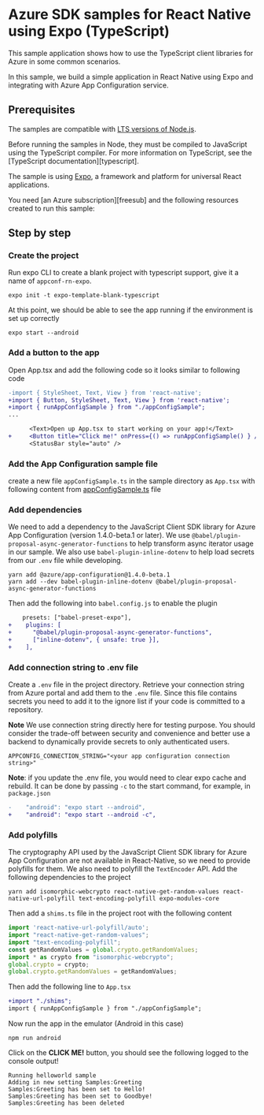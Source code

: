 # Azure SDK samples for React Native using Expo (TypeScript)

This sample application shows how to use the TypeScript client libraries for Azure in some common scenarios.

In this sample, we build a simple application in React Native using Expo and integrating with Azure App Configuration service.

## Prerequisites

The samples are compatible with [LTS versions of Node.js](https://github.com/nodejs/release#release-schedule).

Before running the samples in Node, they must be compiled to JavaScript using the TypeScript compiler. For more information on TypeScript, see the [TypeScript documentation][typescript].

The sample is using [Expo](https://expo.dev/), a framework and platform for universal React applications.

You need [an Azure subscription][freesub] and the following resources created to run this sample:

## Step by step

### Create the project

Run expo CLI to create a blank project with typescript support, give it a name of `appconf-rn-expo`.

```shell
expo init -t expo-template-blank-typescript
```

At this point, we should be able to see the app running if the environment is set up correctly

```shell
expo start --android
```

### Add a button to the app

Open App.tsx and add the following code so it looks similar to following code
```diff
-import { StyleSheet, Text, View } from 'react-native';
+import { Button, StyleSheet, Text, View } from 'react-native';
+import { runAppConfigSample } from "./appConfigSample";
...

      <Text>Open up App.tsx to start working on your app!</Text>
+     <Button title="Click me!" onPress={() => runAppConfigSample() } />
      <StatusBar style="auto" />
```

### Add the App Configuration sample file

create a new file `appConfigSample.ts` in the sample directory as `App.tsx` with following content from [appConfigSample.ts](https://github.com/Azure/azure-sdk-for-js/blob/bbc4e39a31f5dfe6d81b9386cf9d734170dda146/samples/frameworks/react-native-expo/ts/appconfigBasic/appConfigSample.ts) file

### Add dependencies

We need to add a dependency to the JavaScript Client SDK library for Azure App Configuration (version 1.4.0-beta.1 or later). We use `@babel/plugin-proposal-async-generator-functions` to help transform async iterator usage in our sample. We also use `babel-plugin-inline-dotenv` to help load secrets from our `.env` file while developing.

```shell
yarn add @azure/app-configuration@1.4.0-beta.1
yarn add --dev babel-plugin-inline-dotenv @babel/plugin-proposal-async-generator-functions
```

Then add the following into `babel.config.js` to enable the plugin

```diff
    presets: ["babel-preset-expo"],
+    plugins: [
+      "@babel/plugin-proposal-async-generator-functions",
+      ["inline-dotenv", { unsafe: true }],
+    ],
```

### Add connection string to .env file

Create a `.env` file in the project directory. Retrieve your connection string from Azure portal and add them to the `.env` file. Since this file contains secrets you need to add it to the ignore list if your code is committed to a repository.

**Note** We use connection string directly here for testing purpose.  You should consider the trade-off between security and convenience and better use a backend to dynamically provide secrets to only authenticated users.

```
APPCONFIG_CONNECTION_STRING="<your app configuration connection string>"
```

**Note**: if you update the .env file, you would need to clear expo cache and rebuild. It can be done by passing `-c` to the start command, for example, in `package.json`

```diff
-    "android": "expo start --android",
+    "android": "expo start --android -c",
```

### Add polyfills

The cryptography API used by the JavaScript Client SDK library for Azure App Configuration are not available in React-Native, so we need to provide polyfills for them. We also need to polyfill the `TextEncoder` API. Add the following dependencies to the project

```shell
yarn add isomorphic-webcrypto react-native-get-random-values react-native-url-polyfill text-encoding-polyfill expo-modules-core
```

Then add a `shims.ts` file in the project root with the following content

```typescript
import 'react-native-url-polyfill/auto';
import "react-native-get-random-values";
import "text-encoding-polyfill";
const getRandomValues = global.crypto.getRandomValues;
import * as crypto from "isomorphic-webcrypto";
global.crypto = crypto;
global.crypto.getRandomValues = getRandomValues;
```

Then add the following line to `App.tsx`

```diff
+import "./shims";
import { runAppConfigSample } from "./appConfigSample";
```

Now run the app in the emulator (Android in this case)

```shell
npm run android
```

Click on the **CLICK ME!** button, you should see the following logged to the console output!

```
Running helloworld sample
Adding in new setting Samples:Greeting
Samples:Greeting has been set to Hello!
Samples:Greeting has been set to Goodbye!
Samples:Greeting has been deleted
```
